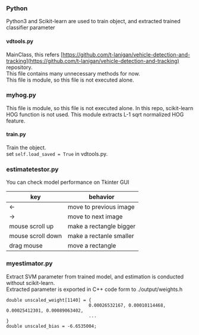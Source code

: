 ### Python
Python3 and Scikit-learn are used to train object, and extracted trained classifier parameter  

#### vdtools.py
MainClass, this refers [https://github.com/t-lanigan/vehicle-detection-and-tracking](https://github.com/t-lanigan/vehicle-detection-and-tracking) repository.  
This file contains many unnecessary methods for now.  
This file is module, so this file is not executed alone.  

### myhog.py
This file is module, so this file is not executed alone.
In this repo, scikit-learn HOG function is not used. This module extracts L-1 sqrt normalized HOG feature.

#### train.py
Train the object.  
set `self.load_saved = True` in vdtools.py.


### estimatetestor.py
You can check model performance on Tkinter GUI  

|key              |behavior                  | 
|-----------------|--------------------------| 
|<-               | move to previous image   | 
|->               | move to next image       |  
|mouse scroll up  | make a rectangle bigger  | 
|mouse scroll down| make a rectanle smaller  |  
|drag mouse       | move a rectangle |


### myestimator.py
Extract SVM parameter from trained model, and estimation is conducted without scikit-learn.  
Extracted parameter is exported in C++ code form to ./output/weights.h  
```
double unscaled_weight[1140] = {
                               0.00026532167, 0.00010114468, 0.00025412301, 0.00089063402,
                               ...
}
double unscaled_bias = -6.6535004;
```

